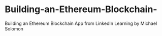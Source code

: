 # Building-an-Ethereum-Blockchain-
Building an Ethereum Blockchain App from LinkedIn Learning by Michael Solomon
